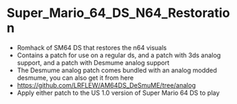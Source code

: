 # Super_Mario_64_DS_N64_Restoration
* Romhack of SM64 DS that restores the n64 visuals
* Contains a patch for use on a regular ds, and a patch with 3ds analog support, and a patch with Desmume analog support
* The Desmume analog patch comes bundled with an analog modded desmume, you can also get it from here
* https://github.com/LRFLEW/AM64DS_DeSmuME/tree/analog
* Apply either patch to the US 1.0 version of Super Mario 64 DS to play
